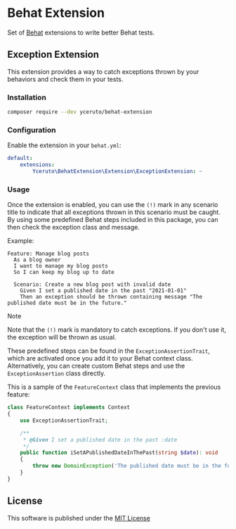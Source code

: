 # Behat Extension

Set of [Behat](https://github.com/Behat/Behat) extensions to write better Behat tests.

## Exception Extension

This extension provides a way to catch exceptions thrown by your behaviors and check them in your tests.

### Installation

```bash
composer require --dev yceruto/behat-extension
```

### Configuration

Enable the extension in your `behat.yml`:

```yaml
default:
    extensions:
        Yceruto\BehatExtension\Extension\ExceptionExtension: ~
```

### Usage

Once the extension is enabled, you can use the `(!)` mark in any scenario title to indicate 
that all exceptions thrown in this scenario must be caught. By using some predefined Behat 
steps included in this package, you can then check the exception class and message.

Example:

```gherkin
Feature: Manage blog posts
  As a blog owner
  I want to manage my blog posts
  So I can keep my blog up to date

  Scenario: Create a new blog post with invalid date
    Given I set a published date in the past "2021-01-01"
    Then an exception should be thrown containing message "The published date must be in the future."
```

> [!NOTE]
> Note that the `(!)` mark is mandatory to catch exceptions. If you don't use it, the exception 
> will be thrown as usual.

These predefined steps can be found in the `ExceptionAssertionTrait`, which are activated 
once you add it to your Behat context class. Alternatively, you can create custom Behat 
steps and use the `ExceptionAssertion` class directly.

This is a sample of the `FeatureContext` class that implements the previous feature:

```php
class FeatureContext implements Context
{
    use ExceptionAssertionTrait;

    /**
     * @Given I set a published date in the past :date
     */
    public function iSetAPublishedDateInThePast(string $date): void
    {
        throw new DomainException('The published date must be in the future.');
    }
}
```

## License

This software is published under the [MIT License](LICENSE)
